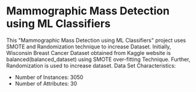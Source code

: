 # Mammographic Mass Detection using ML Classifiers
 This "Mammographic Mass Detection using ML Classifiers" project uses SMOTE and Randomization technique to increase Dataset. Initially, Wisconsin Breast Cancer Dataset obtained from Kaggle website is balanced(balanced_dataset) using SMOTE over-fitting Technique. Further, Randomization is used to increase dataset. 
 Data Set Characteristics:
- Number of Instances: 3050
- Number of Attributes: 30
